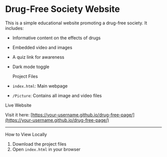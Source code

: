 # Drug-Free Society Website 

This is a simple educational website promoting a drug-free society. It includes:

- Informative content on the effects of drugs
- Embedded video and images
- A quiz link for awareness
- Dark mode toggle

  Project Files

- `index.html`: Main webpage
- `/Picture`: Contains all image and video files

Live Website

Visit it here: [https://your-username.github.io/drug-free-page/](https://your-username.github.io/drug-free-page/)

---

How to View Locally

1. Download the project files
2. Open `index.html` in your browser

